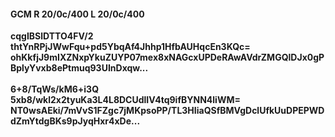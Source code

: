 #### GCM R 20/0c/400 L 20/0c/400
**cqgIBSlDTTO4FV/2**<br/>**thtYnRPjJWwFqu+pd5YbqAf4Jhhp1HfbAUHqcEn3KQc=**<br/>**ohKkfjJ9mIXZNxpYkuZUYP07mex8xNAGcxUPDeRAwAVdrZMGQlDJx0gPBplyYvxb8ePtmuq93UInDxqw...**<br/><br/>
**6+8/TqWs/kM6+i3Q**<br/>**5xb8/wkl2x2tyuKa3L4L8DCUdlIV4tq9ifBYNN4liWM=**<br/>**NT0wsAEki/7mVvS1FZgc7jMKpsoPP/TL3HIiaQSfBMVgDclUfkUuDPEPWDdZmYtdgBKs9pJyqHxr4xDe...**